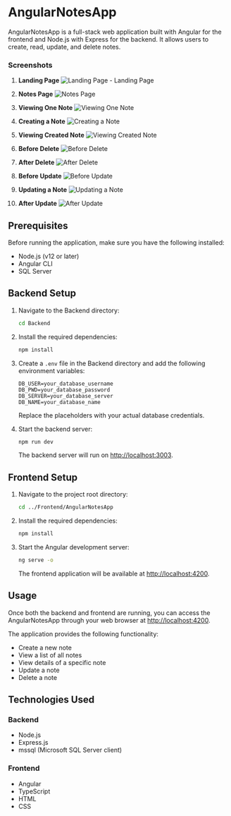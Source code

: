 # AngularNotesApp

AngularNotesApp is a full-stack web application built with Angular for the frontend and Node.js with Express for the backend. It allows users to create, read, update, and delete notes.

  ### Screenshots

1. **Landing Page**
   ![Landing Page](./prt%20scr/screenshot1.PNG) - Landing Page

2. **Notes Page**
   ![Notes Page](./prt%20scr/screenshot2.PNG) 

3. **Viewing One Note**
   ![Viewing One Note](./prt%20scr/screenshot3.PNG) 

4. **Creating a Note**
   ![Creating a Note](./prt%20scr/screenshot5.PNG) 
5. **Viewing Created Note**
   ![Viewing Created Note](./prt%20scr/screenshot6.PNG) 

6. **Before Delete**
   ![Before Delete](./prt%20scr/beforeDelete.PNG) 

7. **After Delete**
   ![After Delete](./prt%20scr/after%20delete.PNG)

8. **Before Update**
   ![Before Update](./prt%20scr/beforeUpdate.PNG) 

9. **Updating a Note**
   ![Updating a Note](./prt%20scr/screenshot4.PNG)

10. **After Update**
    ![After Update](./prt%20scr/afterUpdate.PNG) 




## Prerequisites

Before running the application, make sure you have the following installed:

- Node.js (v12 or later)
- Angular CLI
- SQL Server

## Backend Setup

1. Navigate to the Backend directory:
    ```sh
    cd Backend
    ```

2. Install the required dependencies:
    ```sh
    npm install
    ```

3. Create a `.env` file in the Backend directory and add the following environment variables:
    ```plaintext
    DB_USER=your_database_username
    DB_PWD=your_database_password
    DB_SERVER=your_database_server
    DB_NAME=your_database_name
    ```

   Replace the placeholders with your actual database credentials.

4. Start the backend server:
    ```sh
    npm run dev
    ```

   The backend server will run on [http://localhost:3003](http://localhost:3003).

## Frontend Setup

1. Navigate to the project root directory:
    ```sh
    cd ../Frontend/AngularNotesApp
    ```

2. Install the required dependencies:
    ```sh
    npm install
    ```

3. Start the Angular development server:
    ```sh
    ng serve -o
    ```

   The frontend application will be available at [http://localhost:4200](http://localhost:4200).

## Usage

Once both the backend and frontend are running, you can access the AngularNotesApp through your web browser at [http://localhost:4200](http://localhost:4200).

The application provides the following functionality:

- Create a new note
- View a list of all notes
- View details of a specific note
- Update a note
- Delete a note

## Technologies Used

### Backend

- Node.js
- Express.js
- mssql (Microsoft SQL Server client)

### Frontend

- Angular
- TypeScript
- HTML
- CSS
